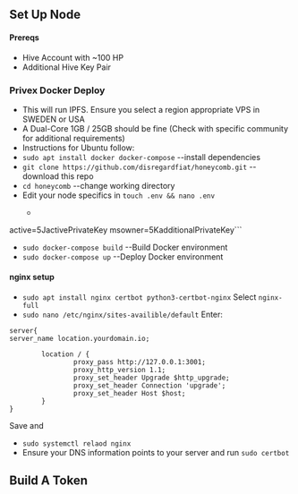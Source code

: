 ## Set Up Node

#### Prereqs
* Hive Account with ~100 HP
* Additional Hive Key Pair

### Privex Docker Deploy
* This will run IPFS. Ensure you select a region appropriate VPS in SWEDEN or USA
* A Dual-Core 1GB / 25GB should be fine (Check with specific community for additional requirements)
* Instructions for Ubuntu follow:
* `sudo apt install docker docker-compose` --install dependencies
* `git clone https://github.com/disregardfiat/honeycomb.git` --download this repo
* `cd honeycomb` --change working directory
* Edit your node specifics in `touch .env && nano .env`
   * ```account="hiveaccount"
active=5JactivePrivateKey
msowner=5KadditionalPrivateKey```
* `sudo docker-compose build` --Build Docker environment
* `sudo docker-compose up` --Deploy Docker environment

#### nginx setup
* `sudo apt install nginx certbot python3-certbot-nginx`
    Select `nginx-full`
* `sudo nano /etc/nginx/sites-availible/default`
Enter:
```
server{
server_name location.yourdomain.io;

        location / {
                proxy_pass http://127.0.0.1:3001;
                proxy_http_version 1.1;
                proxy_set_header Upgrade $http_upgrade;
                proxy_set_header Connection 'upgrade';
                proxy_set_header Host $host;
        }
}
```
Save and
* `sudo systemctl relaod nginx`
* Ensure your DNS information points to your server and run `sudo certbot`

## Build A Token